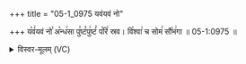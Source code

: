 +++
title = "05-1_0975 यवंयवं नो"

+++
य꣡वं꣢यवं नो꣣ अ꣡न्ध꣢सा पु꣣ष्टं꣡पु꣢ष्टं꣣ प꣡रि꣢ स्रव। वि꣡श्वा꣢ च सोम꣣ सौ꣡भ꣢गा ॥ 05-1:0975 ॥

<details><summary>विस्वर-मूलम् (VC)</summary>

यवंयवं नो अन्धसा पुष्टंपुष्टं परि स्रव । विश्वा च सोम सौभगा ॥९७५॥
</details>